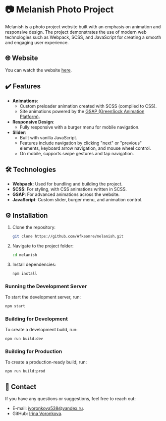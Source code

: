 # 📷 Melanish Photo Project
Melanish is a photo project website built with an emphasis on animation and responsive design. The project demonstrates the use of modern web technologies such as Webpack, SCSS, and JavaScript for creating a smooth and engaging user experience.

## 🌐 Website
You can watch the website [here](https://melanish-liart.vercel.app/).

## ✔️ Features
 - **Animations**:
   - Custom preloader animation created with SCSS (compiled to CSS).
   - Site animations powered by the [GSAP (GreenSock Animation Platform)](https://gsap.com/).
 - **Responsive Design**:
   - Fully responsive with a burger menu for mobile navigation.
 - **Slider**:
   - Built with vanilla JavaScript.
   - Features include navigation by clicking "next" or "previous" elements, keyboard arrow navigation, and mouse wheel control.
   - On mobile, supports swipe gestures and tap navigation.
  
## 🛠️ Technologies 
 - **Webpack**: Used for bundling and building the project.
 - **SCSS**: For styling, with CSS animations written in SCSS.
 - **GSAP**: For advanced animations across the website.
 - **JavaScript**: Custom slider, burger menu, and animation control.

## ⚙️ Installation
1. Clone the repository:
   ```bash
   git clone https://github.com/Afkeomre/melanish.git

2. Navigate to the project folder:
   ```bash
   cd melanish

3. Install dependencies:
   ```bash
   npm install

### Running the Development Server
To start the development server, run:
   ```bash
   npm start
   ```

### Building for Development 
To create a development build, run:
   ```bash
   npm run build:dev
   ```

### Building for Production
To create a production-ready build, run:
   ```bash
   npm run build:prod
   ```

## 📧 Contact
If you have any questions or suggestions, feel free to reach out:
- E-mail: ivoronkova538@yandex.ru.
- GitHub: [Irina Voronkova](https://github.com/Afkeomre).
